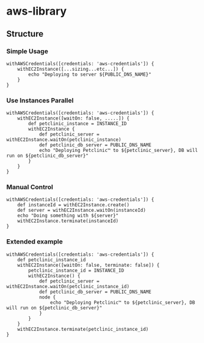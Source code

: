 # aws-library

## Structure

### Simple Usage

    withAWSCredentials([credentials: 'aws-credentials']) {
        withEC2Instance([...sizing...etc...]) {
            echo "Deploying to server ${PUBLIC_DNS_NAME}"
        }
    }
    
### Use Instances Parallel

    withAWSCredentials([credentials: 'aws-credentials']) {
        withEC2Instance([waitOn: false, .....]) {
            def petclinic_instance = INSTANCE_ID
            withEC2Instance {
                def petclinic_server = withEC2Instance.waitOn(petclinic_instance)
                def petclinic_db_server = PUBLIC_DNS_NAME
                echo "Deploying Petclinic™ to ${petclinic_server}, DB will run on ${petclinic_db_server}"
            }
        }
    }

### Manual Control
  
    withAWSCredentials([credentials: 'aws-credentials']) {
        def instanceId = withEC2Instance.create()
        def server = withEC2Instance.waitOn(instanceId)
        echo "Doing something with ${server}"
        withEC2Instance.terminate(instanceId)
    }

### Extended example

    withAWSCredentials([credentials: 'aws-credentials']) {
        def petclinic_instance_id
        withEC2Instance([waitOn: false, terminate: false]) {
            petclinic_instance_id = INSTANCE_ID
            withEC2Instance() {
                def petclinic_server = withEC2Instance.waitOn(petclinic_instance_id)
                def petclinic_db_server = PUBLIC_DNS_NAME
                node {
                    echo "Deploying Petclinic™ to ${petclinic_server}, DB will run on ${petclinic_db_server}"
                }
            }
        }
        withEC2Instance.terminate(petclinic_instance_id)
    }
